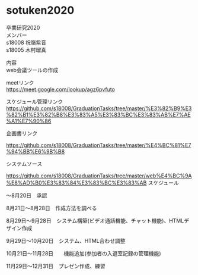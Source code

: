 # sotuken2020
卒業研究2020  
 メンバー   
 s18008 祝嶺紫音  
  s18005 木村瑠真

内容  
web会議ツールの作成

meetリンク  
https://meet.google.com/lookup/agz6pvfuto

スケジュール管理リンク
https://github.com/s18008/GraduationTasks/tree/master/%E3%82%B9%E3%82%B1%E3%82%B8%E3%83%A5%E3%83%BC%E3%83%AB%E7%AE%A1%E7%90%86
  
企画書リンク

https://github.com/s18008/GraduationTasks/tree/master/%E4%BC%81%E7%94%BB%E6%9B%B8

システムソース　

https://github.com/s18008/GraduationTasks/tree/master/web%E4%BC%9A%E8%AD%B0%E3%83%84%E3%83%BC%E3%83%AB
スケジュール

～8月20日　承認

8月21日～8月28日　作成方法を調べる

8月29日～9月28日　システム構築(ビデオ通話機能、チャット機能)、HTMLデザイン作成

9月29日～10月20日　システム、HTML合わせ調整

10月21日～11月28日　　機能追加(参加者の入退室記録の管理機能)

11月29日～12月31日　プレゼン作成、練習
